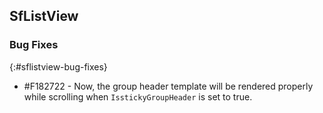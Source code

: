 ## SfListView

### Bug Fixes
{:#sflistview-bug-fixes}

* #F182722 - Now, the group header template will be rendered properly while scrolling when `IsstickyGroupHeader` is set to true.